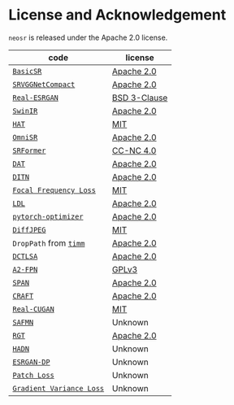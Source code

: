 # License and Acknowledgement

`neosr` is released under the Apache 2.0 license.

| code                                                                                                | license                                                                               			 |
|-----------------------------------------------------------------------------------------------------|----------------------------------------------------------------------------------------------|
| [`BasicSR`](https://github.com/XPixelGroup/BasicSR)                                                 | [Apache 2.0](https://github.com/XPixelGroup/BasicSR/blob/master/LICENSE.txt)          			 |
| [`SRVGGNetCompact`](https://github.com/XPixelGroup/BasicSR/blob/master/basicsr/archs/srvgg_arch.py) | [Apache 2.0](https://github.com/XPixelGroup/BasicSR/blob/master/LICENSE.txt)          			 |
| [`Real-ESRGAN`](https://github.com/xinntao/Real-ESRGAN)                                             | [BSD 3-Clause](https://github.com/xinntao/Real-ESRGAN/blob/master/LICENSE)            			 |
| [`SwinIR`](https://github.com/JingyunLiang/SwinIR)                                                  | [Apache 2.0](https://github.com/JingyunLiang/SwinIR/blob/main/LICENSE)                			 |
| [`HAT`](https://github.com/XPixelGroup/HAT)                                                         | [MIT](https://github.com/XPixelGroup/HAT/blob/main/LICENSE)                           			 |
| [`OmniSR`](https://github.com/Francis0625/Omni-SR)                                                  | [Apache 2.0](https://github.com/Francis0625/Omni-SR#license)                          			 |
| [`SRFormer`](https://github.com/HVision-NKU/SRFormer)                                               | [CC-NC 4.0](https://github.com/HVision-NKU/SRFormer/blob/main/LICENSE.txt)            			 |
| [`DAT`](https://github.com/zhengchen1999/dat)                                                       | [Apache 2.0](https://github.com/zhengchen1999/DAT/blob/main/LICENSE)                  			 |
| [`DITN`](https://github.com/yongliuy/DITN)                                                          | [Apache 2.0](https://github.com/yongliuy/DITN/blob/main/LICENSE)                      			 |
| [`Focal Frequency Loss`](https://github.com/EndlessSora/focal-frequency-loss)                       | [MIT](https://github.com/EndlessSora/focal-frequency-loss/blob/master/LICENSE.md)     			 |
| [`LDL`](https://github.com/csjliang/LDL)                                                            | [Apache 2.0](https://github.com/csjliang/LDL/blob/master/LICENSE)                     			 |
| [`pytorch-optimizer`](https://github.com/kozistr/pytorch_optimizer)                                 | [Apache 2.0](https://github.com/kozistr/pytorch_optimizer/blob/main/LICENSE)          			 |
| [`DiffJPEG`](https://github.com/mlomnitz/DiffJPEG)                                                  | [MIT](https://github.com/mlomnitz/DiffJPEG/blob/master/LICENSE)                       			 |
| `DropPath` from [`timm`](https://github.com/huggingface/pytorch-image-models)                       | [Apache 2.0](https://github.com/huggingface/pytorch-image-models/blob/main/LICENSE)   			 |
| [`DCTLSA`](https://github.com/zengkun301/DCTLSA)						                                        | [Apache 2.0](https://github.com/zengkun301/DCTLSA?tab=readme-ov-file#license)		             |
| [`A2-FPN`](https://github.com/lironui/A2-FPN)							                                          | [GPLv3](https://github.com/lironui/A2-FPN/blob/main/LICENSE)			      			               |
| [`SPAN`](https://github.com/hongyuanyu/SPAN)							                                          | [Apache 2.0](https://github.com/hongyuanyu/SPAN/blob/main/LICENSE.txt)		      			       |
| [`CRAFT`](https://github.com/AVC2-UESTC/CRAFT-SR)						                                        | [Apache 2.0](https://github.com/AVC2-UESTC/CRAFT-SR/blob/main/LICENSE.txt)	      			     |
| [`Real-CUGAN`](https://github.com/bilibili/ailab)						                                        | [MIT](https://github.com/bilibili/ailab/blob/main/Real-CUGAN/LICENSE)					               |
| [`SAFMN`](https://github.com/sunny2109/SAFMN)							                                          | Unknown													                                                             |
| [`RGT`](https://github.com/zhengchen1999/RGT)							                                          | [Apache 2.0](https://github.com/zhengchen1999/RGT/blob/main/LICENSE)					               |
| [`HADN`](https://github.com/Yuii666/HADN)							                                              | Unknown													                                                             |
| [`ESRGAN-DP`](https://github.com/Sunny6-6-6/ESRGAN-DP/)							                                | Unknown													                                                             |
| [`Patch Loss`](https://github.com/Suanmd/Patch-Loss-for-Super-Resolution/)							            | Unknown													                                                             |
| [`Gradient Variance Loss`](https://github.com/lusinlu/gradient-variance-loss/)							        | Unknown													                                                             |